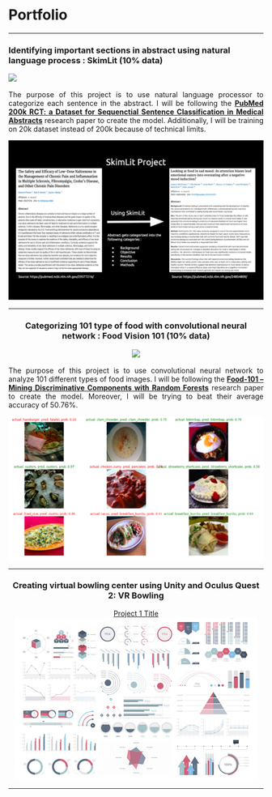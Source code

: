 <h1> Portfolio </h1>

<hr>

<h3> Identifying important sections in abstract using natural language process : SkimLit (10% data) </h3>

<a href="https://colab.research.google.com/drive/1jyDptup0WG8moOHrUzttQo1W82c7Mxv_?usp=sharing">
  <img src="https://img.shields.io/badge/Colab-Run_in_Google_Colab-blue?logo=Google&logoColor=FDBA18">
</a>

<div style="text-align: justify">
  <p>The purpose of this project is to use natural language processor to categorize each sentence in the abstract. I will be following the <b><a href="https://arxiv.org/abs/1710.06071">PubMed 200k RCT: a Dataset for Sequenctial Sentence Classification in Medical Abstracts</a></b> research paper to create the model. Additionally, I will be training on 20k dataset instead of 200k because of technical limits.
  </p>
</div>

<center><img src="images/SkimLit_photo.png?raw=true"/><center>

<hr>

<h3> Categorizing 101 type of food with convolutional neural network : Food Vision 101 (10% data) </h3>

<a href="https://colab.research.google.com/drive/1D5b-I2PiJ1-jLEntREniY6NYMErgYbJG?usp=sharing">
  <img src="https://img.shields.io/badge/Colab-Run_in_Google_Colab-blue?logo=Google&logoColor=FDBA18">
</a>

<div style="text-align: justify">
  <p>The purpose of this project is to use convolutional neural network to analyze 101 different types of food images. I will be following the <b><a href="https://data.vision.ee.ethz.ch/cvl/datasets_extra/food-101/static/bossard_eccv14_food-101.pdf">Food-101 – Mining Discriminative Components with Random Forests</a></b> research paper to create the model. Moreover, I will be trying to beat their average accuracy of 50.76%.
  </p>
</div>
<center><img src="images/Food_Vision_101.png?raw=true"/><center>

<hr>

<h3> Creating virtual bowling center using Unity and Oculus Quest 2: VR Bowling </h3>

[Project 1 Title](/sample_page)
<img src="images/dummy_thumbnail.jpg?raw=true"/>

<hr>
